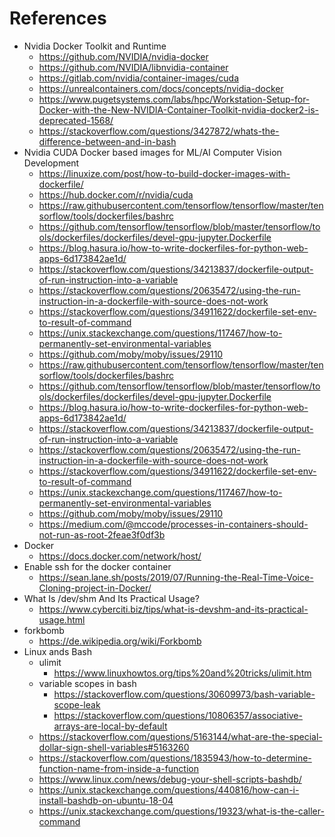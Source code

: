 # References

* Nvidia Docker Toolkit and Runtime
  * https://github.com/NVIDIA/nvidia-docker
  * https://github.com/NVIDIA/libnvidia-container
  * https://gitlab.com/nvidia/container-images/cuda
  * https://unrealcontainers.com/docs/concepts/nvidia-docker
  * https://www.pugetsystems.com/labs/hpc/Workstation-Setup-for-Docker-with-the-New-NVIDIA-Container-Toolkit-nvidia-docker2-is-deprecated-1568/
  * https://stackoverflow.com/questions/3427872/whats-the-difference-between-and-in-bash
* Nvidia CUDA Docker based images for ML/AI Computer Vision Development
  * https://linuxize.com/post/how-to-build-docker-images-with-dockerfile/
  * https://hub.docker.com/r/nvidia/cuda
  * https://raw.githubusercontent.com/tensorflow/tensorflow/master/tensorflow/tools/dockerfiles/bashrc
  * https://github.com/tensorflow/tensorflow/blob/master/tensorflow/tools/dockerfiles/dockerfiles/devel-gpu-jupyter.Dockerfile
  * https://blog.hasura.io/how-to-write-dockerfiles-for-python-web-apps-6d173842ae1d/
  * https://stackoverflow.com/questions/34213837/dockerfile-output-of-run-instruction-into-a-variable
  * https://stackoverflow.com/questions/20635472/using-the-run-instruction-in-a-dockerfile-with-source-does-not-work
  * https://stackoverflow.com/questions/34911622/dockerfile-set-env-to-result-of-command
  * https://unix.stackexchange.com/questions/117467/how-to-permanently-set-environmental-variables
  * https://github.com/moby/moby/issues/29110
  * https://raw.githubusercontent.com/tensorflow/tensorflow/master/tensorflow/tools/dockerfiles/bashrc
  * https://github.com/tensorflow/tensorflow/blob/master/tensorflow/tools/dockerfiles/dockerfiles/devel-gpu-jupyter.Dockerfile
  * https://blog.hasura.io/how-to-write-dockerfiles-for-python-web-apps-6d173842ae1d/
  * https://stackoverflow.com/questions/34213837/dockerfile-output-of-run-instruction-into-a-variable
  * https://stackoverflow.com/questions/20635472/using-the-run-instruction-in-a-dockerfile-with-source-does-not-work
  * https://stackoverflow.com/questions/34911622/dockerfile-set-env-to-result-of-command
  * https://unix.stackexchange.com/questions/117467/how-to-permanently-set-environmental-variables
  * https://github.com/moby/moby/issues/29110
  * https://medium.com/@mccode/processes-in-containers-should-not-run-as-root-2feae3f0df3b
* Docker
  * https://docs.docker.com/network/host/
* Enable ssh for the docker container
  * https://sean.lane.sh/posts/2019/07/Running-the-Real-Time-Voice-Cloning-project-in-Docker/
* What Is /dev/shm And Its Practical Usage?
  * https://www.cyberciti.biz/tips/what-is-devshm-and-its-practical-usage.html
* forkbomb
  * https://de.wikipedia.org/wiki/Forkbomb
* Linux ands Bash
  * ulimit
    * https://www.linuxhowtos.org/tips%20and%20tricks/ulimit.htm
  * variable scopes in bash
    * https://stackoverflow.com/questions/30609973/bash-variable-scope-leak
    * https://stackoverflow.com/questions/10806357/associative-arrays-are-local-by-default
  * https://stackoverflow.com/questions/5163144/what-are-the-special-dollar-sign-shell-variables#5163260
  * https://stackoverflow.com/questions/1835943/how-to-determine-function-name-from-inside-a-function
  * https://www.linux.com/news/debug-your-shell-scripts-bashdb/
  * https://unix.stackexchange.com/questions/440816/how-can-i-install-bashdb-on-ubuntu-18-04
  * https://unix.stackexchange.com/questions/19323/what-is-the-caller-command